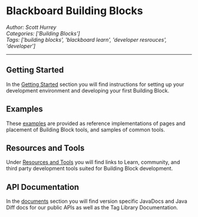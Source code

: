 # Blackboard Building Blocks
*Author: Scott Hurrey*  
*Categories: ['Building Blocks']*  
*Tags: ['building blocks', 'blackboard learn', 'developer resrouces', 'developer']*  
<hr />

## Getting Started

In the [Getting
Started](Getting%20Started%20With%20Building%20Blocks.md) section you will find instructions for setting up your
development environment and developing your first Building Block.

## Examples

These [examples](Examples%20-%20Building%20Blocks.md) are provided
as reference implementations of pages and placement of Building Block tools,
and samples of common tools.


## Resources and Tools

Under [Resources and Tools](Building%20Block%20Resources%20and%20Tools.md)
you will find links to Learn, community, and third party development tools
suited for Building Block development.

## API Documentation

In the [documents](Building%20Block%20API%20Documentation.md) section you will find version specific JavaDocs and
Java Diff docs for our public APIs as well as the Tag Library Documentation.

